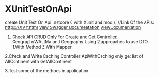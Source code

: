 # XUnitTestOnApi
create Unit Test On Api .netcore 6 with Xunit and moq
//
//Link Of the APIs:
https://XVY.html
[View Swagger Documentation](./docs/swagger.json)
[ViewDocumentation](./XUnitTestProject/UnitTest1.cs)
 1. Check API CRUD Only For Create and Get 
 Controller: GeographyWAutMa and Geography
 Using 2 approaches to use DTO 
  1.With Method
  2.With Mapper


2.Check and Write Caching
 Controller:ApiWithCaching
  only get list of AllContinent with GetAllContinent 



3.Test some of the methods in application 

